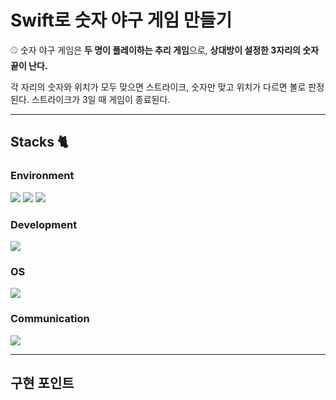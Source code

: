 # Swift로 숫자 야구 게임 만들기

⚾️ 숫자 야구 게임은 **두 명이 플레이하는 추리 게임**으로, **상대방이 설정한 3자리의 숫자 끝이 난다.**

각 자리의 숫자와 위치가 모두 맞으면 스트라이크, 숫자만 맞고 위치가 다르면 볼로 판정된다.
스트라이크가 3일 때 게임이 종료된다.

---
## Stacks 🐈
### Environment
<img src="https://img.shields.io/badge/Xcode-1575F9.svg?style=for-the-badge&logo=Xcode&logoColor=white"> <img src="https://img.shields.io/badge/github-181717?style=for-the-badge&logo=github&logoColor=white"> <img src="https://img.shields.io/badge/git-F05032?style=for-the-badge&logo=git&logoColor=white">

### Development
<img src="https://img.shields.io/badge/Swift-F05138.svg?style=for-the-badge&logo=swift&logoColor=white">   

### OS
<img src="https://img.shields.io/badge/macOS-000000.svg?style=for-the-badge&logo=apple&logoColor=white">

### Communication
<img src="https://img.shields.io/badge/notion-000000?style=for-the-badge&logo=notion&logoColor=white">

---
## 구현 포인트




